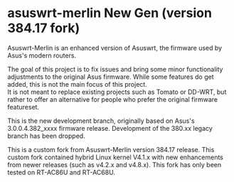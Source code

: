 asuswrt-merlin New Gen (version 384.17 fork)
==================================================

Asuswrt-Merlin is an enhanced version of Asuswrt, the firmware used by Asus's modern routers.

The goal of this project is to fix issues and bring some minor functionality adjustments to the 
original Asus firmware.  While some features do get added, this is not the main focus of this project.  
It is not meant to replace existing projects such as Tomato or DD-WRT, but rather to offer an alternative 
for people who prefer the original firmware featureset.

This is the new development branch, originally based on Asus's 
3.0.0.4.382_xxxx firmware release.  Development of the 380.xx 
legacy branch has been dropped.

This is a custom fork from Asuswrt-Merlin version 384.17 release.
This custom fork contained hybrid Linux kernel V4.1.x with new enhancements from newer releases (such as v4.2.x and v4.8.x).
This fork has only been tested on RT-AC86U and RT-AC68U.
